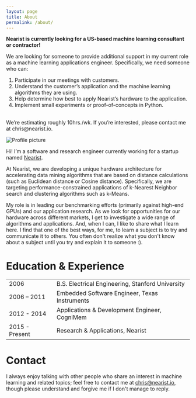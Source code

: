 ```yaml
---
layout: page
title: About
permalink: /about/
---
```


<div class="message">
<strong>Nearist is currently looking for a US-based machine learning consultant or contractor!</strong><br/>
 
We are looking for someone to provide additional support in my current role as a machine learning applications engineer. Specifically, we need someone who can:<br/>

<ol> 
  <li>Participate in our meetings with customers.</li>
  <li>Understand the customer’s application and the machine learning algorithms they are using.</li>
  <li>Help determine how best to apply Nearist’s hardware to the application.</li>
  <li>Implement small experiments or proof-of-concepts in Python.</li>
</ol>
<br/>
We’re estimating roughly 10hrs./wk. If you’re interested, please contact me at chris@nearist.io.
</div>


![Profile picture][profile_pic]

Hi! I’m a software and research engineer currently working for a startup named [Nearist](http://www.nearist.io). 

At Nearist, we are developing a unique hardware architecture for accelerating data mining algorithms that are based on distance calculations (such as Euclidean distance or Cosine distance). Specifically, we are targeting performance-constrained applications of k-Nearest Neighbor search and clustering algorithms such as k-Means.

<!-- Side note: We look at applications using the L2 or Cosine distance, but our hardware actually just implements the L1 distance as an approximation. Because the L1 distance only requires subtraction and addition, we can pack a lot of our little calculator engines into a chip. -->

My role is in leading our benchmarking efforts (primarily against high-end GPUs) and our application research. As we look for opportunities for our hardware across different markets, I get to investigate a wide range of algorithms and applications. And, when I can, I like to share what I learn here. I find that one of the best ways, for me, to learn a subject is to try and communicate it to others. You often don't realize what you don't know about a subject until you try and explain it to someone :).

Education & Experience
======================

<table>
  <tr><td>2006</td><td>B.S. Electrical Engineering, Stanford University</td></tr>
  <tr><td>2006 – 2011</td><td>Embedded Software Engineer, Texas Instruments</td></tr>
  <tr><td>2012 - 2014</td><td>Applications & Development Engineer, CogniMem</td></tr>
  <tr><td>2015 - Present</td><td>Research & Applications, Nearist</td></tr>
</table>

Contact
=======

I always enjoy talking with other people who share an interest in machine learning and related topics; feel free to contact me at chris@nearist.io, though please understand and forgive me if I don't manage to reply. 

[profile_pic]: https://chrisjmccormick.files.wordpress.com/2012/12/chrisprofile_portrait_300px.jpg
